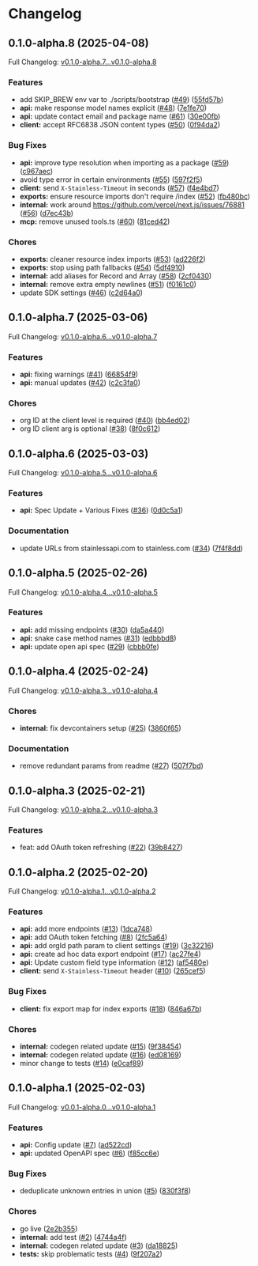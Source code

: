 # Changelog

## 0.1.0-alpha.8 (2025-04-08)

Full Changelog: [v0.1.0-alpha.7...v0.1.0-alpha.8](https://github.com/m3ter-com/m3ter-sdk-node/compare/v0.1.0-alpha.7...v0.1.0-alpha.8)

### Features

* add SKIP_BREW env var to ./scripts/bootstrap ([#49](https://github.com/m3ter-com/m3ter-sdk-node/issues/49)) ([55fd57b](https://github.com/m3ter-com/m3ter-sdk-node/commit/55fd57b7c4705d7d5d922886477a9ee1151e0403))
* **api:** make response model names explicit ([#48](https://github.com/m3ter-com/m3ter-sdk-node/issues/48)) ([7e1fe70](https://github.com/m3ter-com/m3ter-sdk-node/commit/7e1fe7035f448a6d60c55ded0339779681742719))
* **api:** update contact email and package name ([#61](https://github.com/m3ter-com/m3ter-sdk-node/issues/61)) ([30e00fb](https://github.com/m3ter-com/m3ter-sdk-node/commit/30e00fb2c07ea3110dd68e2ed4198af21fcd421a))
* **client:** accept RFC6838 JSON content types ([#50](https://github.com/m3ter-com/m3ter-sdk-node/issues/50)) ([0f94da2](https://github.com/m3ter-com/m3ter-sdk-node/commit/0f94da2f28689a224e46ddfd7ced82737fb00cca))


### Bug Fixes

* **api:** improve type resolution when importing as a package ([#59](https://github.com/m3ter-com/m3ter-sdk-node/issues/59)) ([c967aec](https://github.com/m3ter-com/m3ter-sdk-node/commit/c967aec928fe07d1e6dacd5a9a4abedbed0d71d8))
* avoid type error in certain environments ([#55](https://github.com/m3ter-com/m3ter-sdk-node/issues/55)) ([597f2f5](https://github.com/m3ter-com/m3ter-sdk-node/commit/597f2f502099ab93d52285d2e972e5fc2138691b))
* **client:** send `X-Stainless-Timeout` in seconds ([#57](https://github.com/m3ter-com/m3ter-sdk-node/issues/57)) ([f4e4bd7](https://github.com/m3ter-com/m3ter-sdk-node/commit/f4e4bd7e3c1e6db8173fc15ee3dd9165f066d5ca))
* **exports:** ensure resource imports don't require /index ([#52](https://github.com/m3ter-com/m3ter-sdk-node/issues/52)) ([fb480bc](https://github.com/m3ter-com/m3ter-sdk-node/commit/fb480bc85024f6c2019ae9adf13d457182bf01df))
* **internal:** work around https://github.com/vercel/next.js/issues/76881 ([#56](https://github.com/m3ter-com/m3ter-sdk-node/issues/56)) ([d7ec43b](https://github.com/m3ter-com/m3ter-sdk-node/commit/d7ec43bd72db551dcb598dc7b5a5c452a99de9c1))
* **mcp:** remove unused tools.ts ([#60](https://github.com/m3ter-com/m3ter-sdk-node/issues/60)) ([81ced42](https://github.com/m3ter-com/m3ter-sdk-node/commit/81ced42284782942b0430385413a0b981ba11384))


### Chores

* **exports:** cleaner resource index imports ([#53](https://github.com/m3ter-com/m3ter-sdk-node/issues/53)) ([ad226f2](https://github.com/m3ter-com/m3ter-sdk-node/commit/ad226f251358a7526ff005a57aa948dcb75a8dd2))
* **exports:** stop using path fallbacks ([#54](https://github.com/m3ter-com/m3ter-sdk-node/issues/54)) ([5df4910](https://github.com/m3ter-com/m3ter-sdk-node/commit/5df4910384b335277541c6ddefa8aef425745043))
* **internal:** add aliases for Record and Array ([#58](https://github.com/m3ter-com/m3ter-sdk-node/issues/58)) ([2cf0430](https://github.com/m3ter-com/m3ter-sdk-node/commit/2cf0430549a3ef4eceddcc62e932bcafeea48522))
* **internal:** remove extra empty newlines ([#51](https://github.com/m3ter-com/m3ter-sdk-node/issues/51)) ([f0161c0](https://github.com/m3ter-com/m3ter-sdk-node/commit/f0161c0c35b660ff018b53b7b02f9801c4ee6a7c))
* update SDK settings ([#46](https://github.com/m3ter-com/m3ter-sdk-node/issues/46)) ([c2d64a0](https://github.com/m3ter-com/m3ter-sdk-node/commit/c2d64a04b1e49c8b7fe5ac09214790d7f11ba2a6))

## 0.1.0-alpha.7 (2025-03-06)

Full Changelog: [v0.1.0-alpha.6...v0.1.0-alpha.7](https://github.com/m3ter-com/m3ter-sdk-node/compare/v0.1.0-alpha.6...v0.1.0-alpha.7)

### Features

* **api:** fixing warnings ([#41](https://github.com/m3ter-com/m3ter-sdk-node/issues/41)) ([66854f9](https://github.com/m3ter-com/m3ter-sdk-node/commit/66854f9864bf3357915e9a468d501ff521e21cde))
* **api:** manual updates ([#42](https://github.com/m3ter-com/m3ter-sdk-node/issues/42)) ([c2c3fa0](https://github.com/m3ter-com/m3ter-sdk-node/commit/c2c3fa0089f6ff10c082f680a6f6a0b368a020f7))


### Chores

* org ID at the client level is required ([#40](https://github.com/m3ter-com/m3ter-sdk-node/issues/40)) ([bb4ed02](https://github.com/m3ter-com/m3ter-sdk-node/commit/bb4ed027150e04b56bfc15cb4d8cd358c3761404))
* org ID client arg is optional ([#38](https://github.com/m3ter-com/m3ter-sdk-node/issues/38)) ([8f0c612](https://github.com/m3ter-com/m3ter-sdk-node/commit/8f0c61278d6326e7399da85568efb915bb9a28e3))

## 0.1.0-alpha.6 (2025-03-03)

Full Changelog: [v0.1.0-alpha.5...v0.1.0-alpha.6](https://github.com/m3ter-com/m3ter-sdk-node/compare/v0.1.0-alpha.5...v0.1.0-alpha.6)

### Features

* **api:** Spec Update + Various Fixes ([#36](https://github.com/m3ter-com/m3ter-sdk-node/issues/36)) ([0d0c5a1](https://github.com/m3ter-com/m3ter-sdk-node/commit/0d0c5a17c7d34e3b4abb5732bcca8edc2f1a9a76))


### Documentation

* update URLs from stainlessapi.com to stainless.com ([#34](https://github.com/m3ter-com/m3ter-sdk-node/issues/34)) ([7f4f8dd](https://github.com/m3ter-com/m3ter-sdk-node/commit/7f4f8ddadaea288f59b30e09f8ae1958a794362b))

## 0.1.0-alpha.5 (2025-02-26)

Full Changelog: [v0.1.0-alpha.4...v0.1.0-alpha.5](https://github.com/m3ter-com/m3ter-sdk-node/compare/v0.1.0-alpha.4...v0.1.0-alpha.5)

### Features

* **api:** add missing endpoints ([#30](https://github.com/m3ter-com/m3ter-sdk-node/issues/30)) ([da5a440](https://github.com/m3ter-com/m3ter-sdk-node/commit/da5a4401a8b205f48b20f39f3df2786c272cecd3))
* **api:** snake case method names ([#31](https://github.com/m3ter-com/m3ter-sdk-node/issues/31)) ([edbbbd8](https://github.com/m3ter-com/m3ter-sdk-node/commit/edbbbd81e5f4dd2d46853ce195a45307eb37ab46))
* **api:** update open api spec ([#29](https://github.com/m3ter-com/m3ter-sdk-node/issues/29)) ([cbbb0fe](https://github.com/m3ter-com/m3ter-sdk-node/commit/cbbb0fe5ee2ac2960256933e3a648403593b6c44))

## 0.1.0-alpha.4 (2025-02-24)

Full Changelog: [v0.1.0-alpha.3...v0.1.0-alpha.4](https://github.com/m3ter-com/m3ter-sdk-node/compare/v0.1.0-alpha.3...v0.1.0-alpha.4)

### Chores

* **internal:** fix devcontainers setup ([#25](https://github.com/m3ter-com/m3ter-sdk-node/issues/25)) ([3860f65](https://github.com/m3ter-com/m3ter-sdk-node/commit/3860f65cd2a08a2bcac7bfeed76a2e3983281b6c))


### Documentation

* remove redundant params from readme ([#27](https://github.com/m3ter-com/m3ter-sdk-node/issues/27)) ([507f7bd](https://github.com/m3ter-com/m3ter-sdk-node/commit/507f7bd4d5741df6072e12f942fccdf630e02e72))

## 0.1.0-alpha.3 (2025-02-21)

Full Changelog: [v0.1.0-alpha.2...v0.1.0-alpha.3](https://github.com/m3ter-com/m3ter-sdk-node/compare/v0.1.0-alpha.2...v0.1.0-alpha.3)

### Features

* feat: add OAuth token refreshing ([#22](https://github.com/m3ter-com/m3ter-sdk-node/issues/22)) ([39b8427](https://github.com/m3ter-com/m3ter-sdk-node/commit/39b8427ac11f4162d6b79dccc64122bf737a1702))

## 0.1.0-alpha.2 (2025-02-20)

Full Changelog: [v0.1.0-alpha.1...v0.1.0-alpha.2](https://github.com/m3ter-com/m3ter-sdk-node/compare/v0.1.0-alpha.1...v0.1.0-alpha.2)

### Features

* **api:** add more endpoints ([#13](https://github.com/m3ter-com/m3ter-sdk-node/issues/13)) ([1dca748](https://github.com/m3ter-com/m3ter-sdk-node/commit/1dca7489bb894cee0fbd15d45e94deff83bbc313))
* **api:** add OAuth token fetching ([#8](https://github.com/m3ter-com/m3ter-sdk-node/issues/8)) ([2fc5a64](https://github.com/m3ter-com/m3ter-sdk-node/commit/2fc5a644cc28eae3780c82de80f59f3071300384))
* **api:** add orgId path param to client settings ([#19](https://github.com/m3ter-com/m3ter-sdk-node/issues/19)) ([3c32216](https://github.com/m3ter-com/m3ter-sdk-node/commit/3c32216155d9f5388cd10d9c0e66cad7eb1c32a7))
* **api:** create ad hoc data export endpoint ([#17](https://github.com/m3ter-com/m3ter-sdk-node/issues/17)) ([ac27fe4](https://github.com/m3ter-com/m3ter-sdk-node/commit/ac27fe418a4733f7133cd5e5df51901d40909625))
* **api:** Update custom field type information ([#12](https://github.com/m3ter-com/m3ter-sdk-node/issues/12)) ([af5480e](https://github.com/m3ter-com/m3ter-sdk-node/commit/af5480e261a3f99c2d5ba50e55e8b14546d525f3))
* **client:** send `X-Stainless-Timeout` header ([#10](https://github.com/m3ter-com/m3ter-sdk-node/issues/10)) ([265cef5](https://github.com/m3ter-com/m3ter-sdk-node/commit/265cef56fe1b32414231ddd79cf54bea4d3f690a))


### Bug Fixes

* **client:** fix export map for index exports ([#18](https://github.com/m3ter-com/m3ter-sdk-node/issues/18)) ([846a67b](https://github.com/m3ter-com/m3ter-sdk-node/commit/846a67b6ad2f114cfa3d48032284e90e6ede4e62))


### Chores

* **internal:** codegen related update ([#15](https://github.com/m3ter-com/m3ter-sdk-node/issues/15)) ([9f38454](https://github.com/m3ter-com/m3ter-sdk-node/commit/9f384540694de3c7670d4c7066a9e85e5f91e1b8))
* **internal:** codegen related update ([#16](https://github.com/m3ter-com/m3ter-sdk-node/issues/16)) ([ed08169](https://github.com/m3ter-com/m3ter-sdk-node/commit/ed08169f6a2c47c0f80294aab67f8b510cb7c6b3))
* minor change to tests ([#14](https://github.com/m3ter-com/m3ter-sdk-node/issues/14)) ([e0caf89](https://github.com/m3ter-com/m3ter-sdk-node/commit/e0caf894c1d9f8c77d1f93238634b2f44a3431d0))

## 0.1.0-alpha.1 (2025-02-03)

Full Changelog: [v0.0.1-alpha.0...v0.1.0-alpha.1](https://github.com/m3ter-com/m3ter-sdk-node/compare/v0.0.1-alpha.0...v0.1.0-alpha.1)

### Features

* **api:** Config update ([#7](https://github.com/m3ter-com/m3ter-sdk-node/issues/7)) ([ad522cd](https://github.com/m3ter-com/m3ter-sdk-node/commit/ad522cdfc5c9d2fa533270f81c98f14ae03ab753))
* **api:** updated OpenAPI spec ([#6](https://github.com/m3ter-com/m3ter-sdk-node/issues/6)) ([f85cc6e](https://github.com/m3ter-com/m3ter-sdk-node/commit/f85cc6e4b253a2c26d5900ea86a121fbbc9340f3))


### Bug Fixes

* deduplicate unknown entries in union ([#5](https://github.com/m3ter-com/m3ter-sdk-node/issues/5)) ([830f3f8](https://github.com/m3ter-com/m3ter-sdk-node/commit/830f3f8e50c6a74bdc0a62f7e9f8aaa0380f12c5))


### Chores

* go live ([2e2b355](https://github.com/m3ter-com/m3ter-sdk-node/commit/2e2b35550f28c7cff942371f747f209446cf62ed))
* **internal:** add test ([#2](https://github.com/m3ter-com/m3ter-sdk-node/issues/2)) ([4744a4f](https://github.com/m3ter-com/m3ter-sdk-node/commit/4744a4fa23550f810cf21c658eda0168fbae42fb))
* **internal:** codegen related update ([#3](https://github.com/m3ter-com/m3ter-sdk-node/issues/3)) ([da18825](https://github.com/m3ter-com/m3ter-sdk-node/commit/da188259cf7fa7eff4cef56d5340096579e72d07))
* **tests:** skip problematic tests ([#4](https://github.com/m3ter-com/m3ter-sdk-node/issues/4)) ([9f207a2](https://github.com/m3ter-com/m3ter-sdk-node/commit/9f207a2f63cc71cdd7c7f2f9614581e794cd4860))
